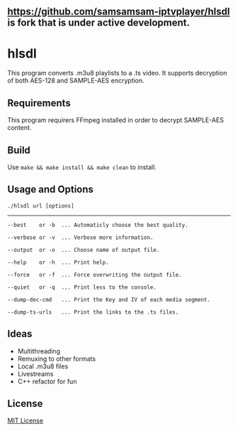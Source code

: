 https://github.com/samsamsam-iptvplayer/hlsdl is fork that is under active development.
-----

hlsdl
=====

This program converts .m3u8 playlists to a .ts video. It supports decryption of both AES-128 and SAMPLE-AES encryption.

Requirements
------------

This program requirers FFmpeg installed in order to decrypt SAMPLE-AES content.

Build
-----

Use `make && make install && make clean` to install.

Usage and Options
-----------------
`./hlsdl url [options]`

---------------------------
```
--best    or -b  ... Automaticly choose the best quality.

--verbose or -v  ... Verbose more information.

--output  or -o  ... Choose name of output file.

--help    or -h  ... Print help.

--force   or -f  ... Force overwriting the output file.

--quiet   or -q  ... Print less to the console.

--dump-dec-cmd   ... Print the Key and IV of each media segment.

--dump-ts-urls   ... Print the links to the .ts files.
```

Ideas
-----

- Multithreading
- Remuxing to other formats
- Local .m3u8 files
- Livestreams
- C++ refactor for fun

License
-------

[MIT License](https://github.com/selsta/hlsdl/blob/master/LICENSE)
